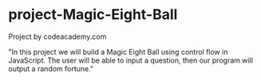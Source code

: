 # project-Magic-Eight-Ball

Project by codeacademy.com

"In this project we will build a Magic Eight Ball using control flow in JavaScript.
The user will be able to input a question, then our program will output a random fortune."
